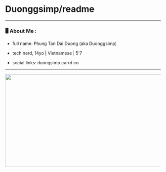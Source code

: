 # Duonggsimp/readme
---
### 🖥 About Me :
- full name: Phung Tan Dai Duong (aka Duonggsimp) 

- tech nerd, 14yo | Vietnamese | 5'7

- social links: duongsimp.carrd.co

---
<div align="center">
  <img src="https://th.bing.com/th/id/R.6dbf3c6509b3510a1f32a1e736946269?rik=gLqYov0j3enyUA&pid=ImgRaw&r=0" width="600" height="300"/>
</div>
